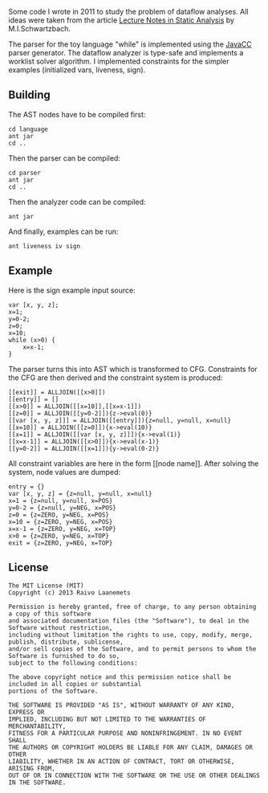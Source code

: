 Some code I wrote in 2011 to study the problem of dataflow analyses. All ideas were
taken from the article [Lecture Notes in Static Analysis](http://www.itu.dk/people/brabrand/UFPE/Data-Flow-Analysis/static.pdf)
by M.I.Schwartzbach.

The parser for the toy language "while" is implemented using the [JavaCC](http://en.wikipedia.org/wiki/JavaCC)
parser generator. The dataflow analyzer is type-safe and implements a worklist solver algorithm. I implemented constraints for
the simpler examples (initialized vars, liveness, sign).

Building
--------

The AST nodes have to be compiled first:

    cd language
    ant jar
    cd ..

Then the parser can be compiled:

    cd parser
    ant jar
    cd ..
    
Then the analyzer code can be compiled:

    ant jar
    
And finally, examples can be run:

    ant liveness iv sign
    
Example
-------

Here is the sign example input source:

    var [x, y, z];
    x=1;
    y=0-2;
    z=0;
    x=10;
    while (x>0) {
        x=x-1;
    }
    
The parser turns this into AST which is transformed to CFG. Constraints
for the CFG are then derived and the constraint system is produced:

    [[exit]] = ALLJOIN([[x>0]])
    [[entry]] = []
    [[x>0]] = ALLJOIN([[x=10]],[[x=x-1]])
    [[z=0]] = ALLJOIN([[y=0-2]]){z->eval(0)}
    [[var [x, y, z]]] = ALLJOIN([[entry]]){z=null, y=null, x=null}
    [[x=10]] = ALLJOIN([[z=0]]){x->eval(10)}
    [[x=1]] = ALLJOIN([[var [x, y, z]]]){x->eval(1)}
    [[x=x-1]] = ALLJOIN([[x>0]]){x->eval(x-1)}
    [[y=0-2]] = ALLJOIN([[x=1]]){y->eval(0-2)}
    
All constraint variables are here in the form [[node name]]. After solving
the system, node values are dumped:

    entry = {}
    var [x, y, z] = {z=null, y=null, x=null}
    x=1 = {z=null, y=null, x=POS}
    y=0-2 = {z=null, y=NEG, x=POS}
    z=0 = {z=ZERO, y=NEG, x=POS}
    x=10 = {z=ZERO, y=NEG, x=POS}
    x=x-1 = {z=ZERO, y=NEG, x=TOP}
    x>0 = {z=ZERO, y=NEG, x=TOP}
    exit = {z=ZERO, y=NEG, x=TOP}
    
License
-------

    The MIT License (MIT)
    Copyright (c) 2013 Raivo Laanemets
    
    Permission is hereby granted, free of charge, to any person obtaining a copy of this software
    and associated documentation files (the "Software"), to deal in the Software without restriction,
    including without limitation the rights to use, copy, modify, merge, publish, distribute, sublicense,
    and/or sell copies of the Software, and to permit persons to whom the Software is furnished to do so,
    subject to the following conditions:
    
    The above copyright notice and this permission notice shall be included in all copies or substantial
    portions of the Software.
    
    THE SOFTWARE IS PROVIDED "AS IS", WITHOUT WARRANTY OF ANY KIND, EXPRESS OR
    IMPLIED, INCLUDING BUT NOT LIMITED TO THE WARRANTIES OF MERCHANTABILITY,
    FITNESS FOR A PARTICULAR PURPOSE AND NONINFRINGEMENT. IN NO EVENT SHALL
    THE AUTHORS OR COPYRIGHT HOLDERS BE LIABLE FOR ANY CLAIM, DAMAGES OR OTHER
    LIABILITY, WHETHER IN AN ACTION OF CONTRACT, TORT OR OTHERWISE, ARISING FROM,
    OUT OF OR IN CONNECTION WITH THE SOFTWARE OR THE USE OR OTHER DEALINGS IN THE SOFTWARE.
